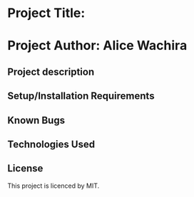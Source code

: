 # Project Title: 
# Project Author: Alice Wachira 
## Project description
## Setup/Installation Requirements

## Known Bugs


## Technologies Used

## License
This project is licenced by MIT.
